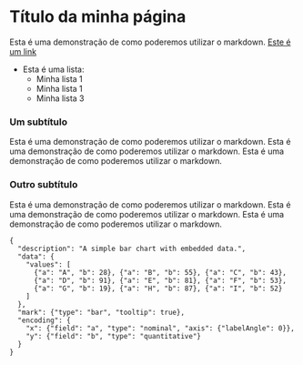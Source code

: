 # Título da minha página

Esta é uma demonstração de como poderemos utilizar o markdown.
[Este é um link](google.com)

- Esta é uma lista:
	- Minha lista 1
	- Minha lista 1
	- Minha lista 3


### Um subtítulo

Esta é uma demonstração de como poderemos utilizar o markdown.
Esta é uma demonstração de como poderemos utilizar o markdown.
Esta é uma demonstração de como poderemos utilizar o markdown.

### Outro subtítulo

Esta é uma demonstração de como poderemos utilizar o markdown.
Esta é uma demonstração de como poderemos utilizar o markdown.
Esta é uma demonstração de como poderemos utilizar o markdown.

```vegalite
{
  "description": "A simple bar chart with embedded data.",
  "data": {
    "values": [
      {"a": "A", "b": 28}, {"a": "B", "b": 55}, {"a": "C", "b": 43},
      {"a": "D", "b": 91}, {"a": "E", "b": 81}, {"a": "F", "b": 53},
      {"a": "G", "b": 19}, {"a": "H", "b": 87}, {"a": "I", "b": 52}
    ]
  },
  "mark": {"type": "bar", "tooltip": true},
  "encoding": {
    "x": {"field": "a", "type": "nominal", "axis": {"labelAngle": 0}},
    "y": {"field": "b", "type": "quantitative"}
  }
}
```